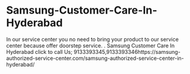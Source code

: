 # Samsung-Customer-Care-In-Hyderabad
In our service center you no need to bring your product to our service center because offer doorstep service. . Samsung Customer Care In Hyderabad click to call Us; 9133393345,9133393346https://samsung-authorized-service-center.com/samsung-authorized-service-center-in-hyderabad/
